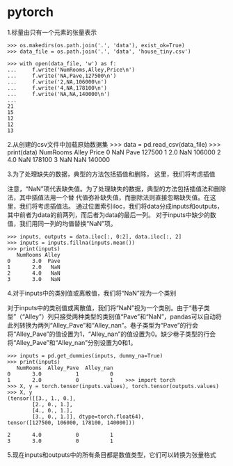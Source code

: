 # pytorch

1.标量由只有一个元素的张量表示

    >>> os.makedirs(os.path.join('.', 'data'), exist_ok=True)
    >>> data_file = os.path.join('.', 'data', 'house_tiny.csv')
    
    >>> with open(data_file, 'w') as f:
    ...     f.write('NumRooms,Alley,Price\n')
    ...     f.write('NA,Pave,127500\n')
    ...     f.write('2,NA,106000\n')
    ...     f.write('4,NA,178100\n')
    ...     f.write('NA,NA,140000\n')
    ... 
    21
    15
    12
    12
    13

2.从创建的csv文件中加载原始数据集
    >>> data = pd.read_csv(data_file)
    >>> print(data)
       NumRooms Alley   Price
    0       NaN  Pave  127500
    1       2.0   NaN  106000
    2       4.0   NaN  178100
    3       NaN   NaN  140000

3.为了处理缺失的数据，典型的方法包括插值和删除， 这里，我们将考虑插值

注意，“NaN”项代表缺失值。为了处理缺失的数据，典型的方法包括插值法和删除法，其中插值法用一个替
代值弥补缺失值，而删除法则直接忽略缺失值。在这里，我们将考虑插值法。
通过位置索引iloc，我们将data分成inputs和outputs，其中前者为data的前两列，而后者为data的最后一列。
对于inputs中缺少的数值，我们用同一列的均值替换“NaN”项。

    >>> inputs, outputs = data.iloc[:, 0:2], data.iloc[:, 2]
    >>> inputs = inputs.fillna(inputs.mean())
    >>> print(inputs)
       NumRooms Alley
    0       3.0  Pave
    1       2.0   NaN
    2       4.0   NaN
    3       3.0   NaN

4.对于inputs中的类别值或离散值，我们将“NaN”视为一个类别

对于inputs中的类别值或离散值，我们将“NaN”视为一个类别。由于“巷子类型”（“Alley”）列只接受两种类型的类别值“Pave”和“NaN”，pandas可以自动将此列转换为两列“Alley_Pave”和“Alley_nan”。巷子类型为“Pave”的行会将“Alley_Pave”的值设置为1，“Alley_nan”的值设置为0。缺少巷子类型的行会将“Alley_Pave”和“Alley_nan”分别设置为0和1。

    >>> inputs = pd.get_dummies(inputs, dummy_na=True)
    >>> print(inputs)
       NumRooms  Alley_Pave  Alley_nan
    0       3.0           1          0
    1       2.0           0          1    >>> import torch
    >>> X, y = torch.tensor(inputs.values), torch.tensor(outputs.values)
    >>> X, y
    (tensor([[3., 1., 0.],
            [2., 0., 1.],
            [4., 0., 1.],
            [3., 0., 1.]], dtype=torch.float64), 
    tensor([127500, 106000, 178100, 140000]))

    2       4.0           0          1
    3       3.0           0          1


5.现在inputs和outputs中的所有条目都是数值类型，它们可以转换为张量格式
